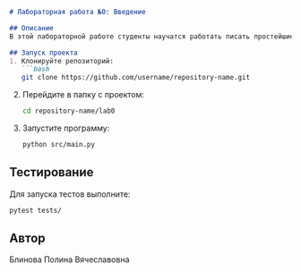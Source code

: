 ```markdown
# Лабораторная работа №0: Введение

## Описание
В этой лабораторной работе студенты научатся работать писать простейшие алгоритмы, определять время их работы

## Запуск проекта
1. Клонируйте репозиторий:
   ```bash
   git clone https://github.com/username/repository-name.git
   ```
2. Перейдите в папку с проектом:
   ```bash
   cd repository-name/lab0
   ```
3. Запустите программу:
   ```bash
   python src/main.py
   ```

## Тестирование
Для запуска тестов выполните:
```bash
pytest tests/
```

## Автор
Блинова Полина Вячеславовна
```
